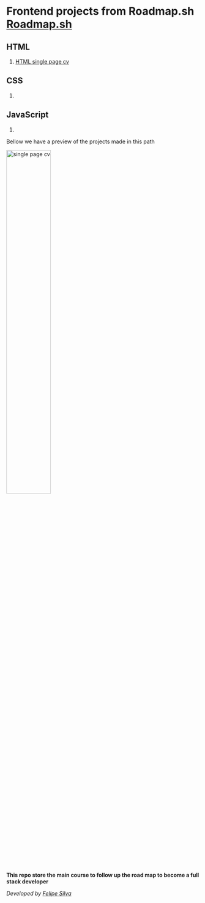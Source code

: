 # Frontend projects from Roadmap.sh [Roadmap.sh](https://roadmap.sh/frontend)

## HTML

1. [HTML single page cv](https://roadmap.sh/projects/single-page-cv)

## CSS

1.

## JavaScript

1.

Bellow we have a preview of the projects made in this path

<p align="left">
  <a href="html/single-page-cv">
    <img width="48%" src="images/single-page-cv" alt="single page cv" />
  </a>
</p>

**This repo store the main course to follow up the road map to become a full stack developer**

_Developed by [Felipe Silva](https://github.com/and3sil4)_
